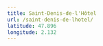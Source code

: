 ```yaml
---
title: Saint-Denis-de-l'Hôtel
url: /saint-denis-de-lhotel/
latitude: 47.896
longitude: 2.132
---
```

